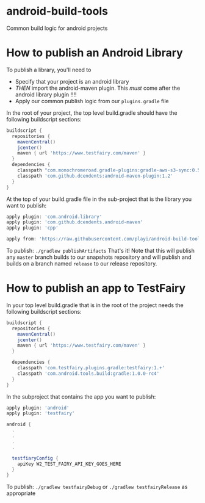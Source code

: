 # android-build-tools

Common build logic for android projects


# How to publish an Android Library

To publish a library, you'll need to 
* Specify that your project is an android library
* *THEN* import the android-maven plugin. This *must* come after the android library plugin !!!!
* Apply our common publish logic from our `plugins.gradle` file

In the root of your project, the top level build.gradle should have the following buildscript sections:

```groovy
buildscript {
  repositories {
    mavenCentral()
    jcenter()
    maven { url 'https://www.testfairy.com/maven' }
  }
  dependencies {
    classpath "com.monochromeroad.gradle-plugins:gradle-aws-s3-sync:0.5"
    classpath 'com.github.dcendents:android-maven-plugin:1.2'
  }
}
```

At the top of your build.gradle file in the sub-project that is the library you want to publish:

```groovy
apply plugin: 'com.android.library'
apply plugin: 'com.github.dcendents.android-maven'
apply plugin: 'cpp'

apply from: 'https://raw.githubusercontent.com/playi/android-build-tools/master/publish.gradle'

```

To publish: `./gradlew publishArtifacts`
That's it! Note that this will publish any `master` branch builds to our snapshots repository and will publish and builds on a branch named `release` to our release repository.



# How to publish an app to TestFairy

In your top level build.gradle that is in the root of the project needs the following buildscript sections:

```groovy
buildscript {
  repositories {
    mavenCentral()
    jcenter()
    maven { url 'https://www.testfairy.com/maven' }
  }

  dependencies {
    classpath 'com.testfairy.plugins.gradle:testfairy:1.+'
    classpath 'com.android.tools.build:gradle:1.0.0-rc4'
  }
}
```


In the subproject that contains the app you want to publish:
```groovy
apply plugin: 'android'
apply plugin: 'testfairy'

android {
  .
  .
  .
  .

  testfiaryConfig {
    apiKey W2_TEST_FAIRY_API_KEY_GOES_HERE
  }
}
```

To publish: `./gradlew testfairyDebug` or `./gradlew testfairyRelease` as appropriate
